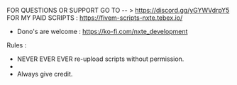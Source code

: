FOR QUESTIONS OR SUPPORT GO TO -- > https://discord.gg/yGYWVdrpY5
FOR MY PAID SCRIPTS : https://fivem-scripts-nxte.tebex.io/

- Dono's are welcome : https://ko-fi.com/nxte_development


Rules :

- NEVER EVER EVER re-upload scripts without permission.
- 
- Always give credit.
